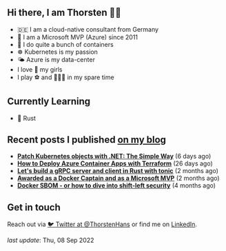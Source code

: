 ## Hi there, I am Thorsten 👋🏼

- 🇩🇪 I am a cloud-native consultant from Germany
- 🔷 I am a Microsoft MVP (Azure) since 2011
- 🐳 I do quite a bunch of containers
- ☸️ Kubernetes is my passion
- 🌤 Azure is my data-center
- I love 💞 my girls
- I play ⚽️ and 🏃🏻‍♂️ in my spare time

## Currently Learning

- 🦀 Rust

## Recent posts I published [on my blog](https://thorsten-hans.com)

- **[Patch Kubernetes objects with .NET: The Simple Way](https://www.thorsten-hans.com/patch-kubernetes-object-with-dotnet-the-simple-way/)** (6 days ago)
- **[How to Deploy Azure Container Apps with Terraform](https://www.thorsten-hans.com/deploy-azure-container-apps-with-terraform/)** (26 days ago)
- **[Let's build a gRPC server and client in Rust with tonic](https://www.thorsten-hans.com/grpc-services-in-rust-with-tonic/)** (2 months ago)
- **[Awarded as a Docker Captain and as a Microsoft MVP](https://www.thorsten-hans.com/awarded-as-docker-captain-and-microsoft-mvp/)** (2 months ago)
- **[Docker SBOM - or how to dive into shift-left security](https://www.thorsten-hans.com/docker-sbom-dive-into-shift-left-security/)** (4 months ago)

## Get in touch

Reach out via [🐦 Twitter at @ThorstenHans](https://twitter.com/ThorstenHans) or find me on [LinkedIn](https://linkedin.com/in/ThorstenHans).

_last update_: Thu, 08 Sep 2022
